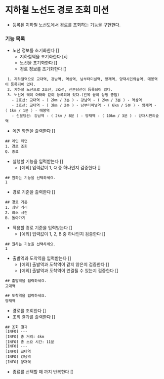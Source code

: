 # 지하철 노선도 경로 조회 미션
- 등록된 지하철 노선도에서 경로를 조회하는 기능을 구현한다.

### 기능 목록
- 노선 정보를 초기화한다 []
  - 지하철역을 초기화한다 [x]
  - 노선을 초기화한다 []
  - 경로 정보를 초기화한다 []
```
 1. 지하철역으로 교대역, 강남역, 역삼역, 남부터미널역, 양재역, 양재시민의숲역, 매봉역이 등록되어 있다.
 2. 지하철 노선으로 2호선, 3호선, 신분당선이 등록되어 있다.
 3. 노선에 역이 아래와 같이 등록되어 있다.(왼쪽 끝이 상행 종점)
   - 2호선: 교대역 - ( 2km / 3분 ) - 강남역 - ( 2km / 3분 ) - 역삼역
   - 3호선: 교대역 - ( 3km / 2분 ) - 남부터미널역 - ( 6km / 5분 ) - 양재역 - ( 1km / 1분 ) - 매봉역
   - 신분당선: 강남역 - ( 2km / 8분 ) - 양재역 - ( 10km / 3분 ) - 양재시민의숲역
 ```
- 메인 화면을 출력한다 []
```
## 메인 화면
1. 경로 조회
Q. 종료
```
- 실행할 기능을 입력받는다 []
  - [예외] 입력값이 1, Q 중 하나인지 검증한다 []
```
## 원하는 기능을 선택하세요.
1
```
- 경로 기준을 출력한다 []
```
## 경로 기준
1. 최단 거리
2. 최소 시간
B. 돌아가기
```
- 적용할 경로 기준을 입력받는다 []
    - [예외] 입력값이 1, 2, B 중 하나인지 검증한다 []
```
## 원하는 기능을 선택하세요.
1
```
- 출발역과 도착역을 입력받는다 []
  - [예외] 출발역과 도착역이 같지 않은지 검증한다 []
  - [예외] 출발역과 도착역이 연결될 수 있는지 검증한다 []
```
## 출발역을 입력하세요.
교대역

## 도착역을 입력하세요.
양재역
```
- 경로를 조회한다 []
- 조회 결과를 출력한다 []
```
## 조회 결과
[INFO] ---
[INFO] 총 거리: 4km
[INFO] 총 소요 시간: 11분
[INFO] ---
[INFO] 교대역
[INFO] 강남역
[INFO] 양재역
```
- 종료를 선택할 때 까지 반복한다 []
